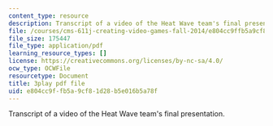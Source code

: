 ```yaml
---
content_type: resource
description: Transcript of a video of the Heat Wave team's final presentation.
file: /courses/cms-611j-creating-video-games-fall-2014/e804cc9ffb5a9cf81d28b5e016b5a78f_sKolTx6sxUo.pdf
file_size: 175447
file_type: application/pdf
learning_resource_types: []
license: https://creativecommons.org/licenses/by-nc-sa/4.0/
ocw_type: OCWFile
resourcetype: Document
title: 3play pdf file
uid: e804cc9f-fb5a-9cf8-1d28-b5e016b5a78f
---
```

Transcript of a video of the Heat Wave team's final presentation.